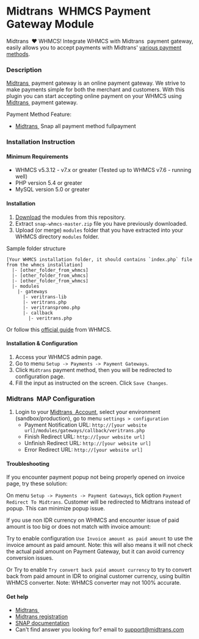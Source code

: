 
Midtrans&nbsp; WHMCS Payment Gateway Module
=====================================

Midtrans&nbsp; :heart: WHMCS!
Integrate WHMCS with Midtrans&nbsp; payment gateway, easily allows you to accept payments with Midtrans' [various payment methods](https://midtrans.com/payments).

### Description

[Midtrans&nbsp;](https://www.midtrans.com) payment gateway is an online payment gateway. We strive to make payments simple for both the merchant and customers. With this plugin you can start accepting online payment on your WHMCS using [Midtrans&nbsp;](https://www.midtrans.com) payment gateway.

Payment Method Feature:
- [Midtrans&nbsp;](https://www.midtrans.com) Snap all payment method fullpayment

### Installation Instruction

#### Minimum Requirements

* WHMCS v5.3.12 - v7.x or greater (Tested up to WHMCS v7.6 - running well)
* PHP version 5.4 or greater
* MySQL version 5.0 or greater

#### Installation

1. [Download](../../archive/master.zip) the modules from this repository.
2. Extract `snap-whmcs-master.zip` file you have previously downloaded.
3. Upload (or merge) `modules` folder that you have extracted into your WHMCS directory `modules` folder. 

Sample folder structure
```
[Your WHMCS installation folder, it should contains `index.php` file from the whmcs installation]
  |- [other_folder_from_whmcs]
  |- [other_folder_from_whmcs]
  |- [other_folder_from_whmcs]
  |- modules
    |- gateways
      |- veritrans-lib
      |- veritrans.php
      |- veritranspromo.php
      |- callback
        |- veritrans.php
```

Or follow this [official guide](https://developers.whmcs.com/payment-gateways/installation-activation/) from WHMCS.

#### Installation & Configuration

1. Access your WHMCS admin page.
2. Go to menu `Setup -> Payments -> Payment Gateways`.
3. Click `Midtrans` payment method, then you will be redirected to configuration page. 
4. Fill the input as instructed on the screen. Click `Save Changes`.

### Midtrans&nbsp;  MAP Configuration

1. Login to your [Midtrans&nbsp;  Account](https://dashboard.midtrans.com), select your environment (sandbox/production), go to menu `settings > configuration`
   * Payment Notification URL: `http://[your website url]/modules/gateways/callback/veritrans.php`
   * Finish Redirect URL: `http://[your website url]`
   * Unfinish Redirect URL: `http://[your website url]`
   * Error Redirect URL: `http://[your website url]`

#### Troubleshooting

If you encounter payment popup not being properly opened on invoice page, try these solution:

On menu `Setup -> Payments -> Payment Gateways`, tick option `Payment Redirect To Midtrans`. Customer will be redirected to Midtrans instead of popup. This can minimize popup issue.

If you use non IDR currency on WHMCS and encounter issue of paid amount is too big or does not match with invoice amount: 

Try to enable configuration `Use Invoice amount as paid amount` to use the invoice amount as paid amount. Note: this will also means it will not check the actual paid amount on Payment Gateway, but it can avoid currency conversion issues.

Or Try to enable `Try convert back paid amount currency` to try to convert back from paid amount in IDR to original customer currency, using builtin WHMCS converter. Note: WHMCS converter may not 100% accurate.

#### Get help

* [Midtrans&nbsp;](https://www.midtrans.com)
* [Midtrans registration](https://dashboard.midtrans.com/register)
* [SNAP documentation](http://snap-docs.midtrans.com)
* Can't find answer you looking for? email to [support@midtrans.com](mailto:support@midtrans.com)
